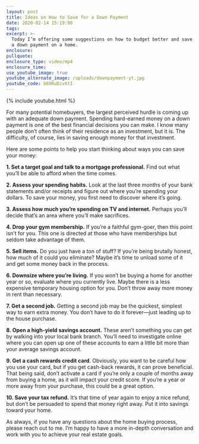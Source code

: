 ```yaml
---
layout: post
title: Ideas on How to Save for a Down Payment
date: 2020-02-14 15:19:00
tags:
excerpt: >-
  Today I’m offering some suggestions on how to budget better and save more for
  a down payment on a home.
enclosure:
pullquote:
enclosure_type: video/mp4
enclosure_time:
use_youtube_image: true
youtube_alternate_image: /uploads/downpayment-yt.jpg
youtube_code: b69RuDivXtI
---
```


{% include youtube.html %}

For many potential homebuyers, the largest perceived hurdle is coming up with an adequate down payment. Spending hard-earned money on a down payment is one of the best financial decisions you can make. I know many people don’t often think of their residence as an investment, but it is. The difficulty, of course, lies in saving enough money for that investment.&nbsp;

Here are some points to help you start thinking about ways you can save your money:&nbsp;

**1\. Set a target goal and talk to a mortgage professional.** Find out what you’ll be able to afford when the time comes.&nbsp;

**2\. Assess your spending habits.** Look at the last three months of your bank statements and/or receipts and figure out where you’re spending your dollars. To save your money, you first need to discover where it’s going.

**3\. Assess how much you’re spending on TV and internet.** Perhaps you’ll decide that’s an area where you’ll make sacrifices.&nbsp;

**4\. Drop your gym membership.** If you’re a faithful gym-goer, then this point isn’t for you. This one is directed at those who have memberships but seldom take advantage of them.&nbsp;

**5\. Sell items.** Do you just have a ton of stuff? If you’re being brutally honest, how much of it could you eliminate? Maybe it’s time to unload some of it and get some money back in the process.&nbsp;

**6\. Downsize where you’re living.** If you won’t be buying a home for another year or so, evaluate where you currently live. Maybe there is a less expensive temporary housing option for you. Don’t throw away more money in rent than necessary.

**7\. Get a second job.** Getting a second job may be the quickest, simplest way to earn extra money. You don’t have to do it forever—just leading up to the house purchase.&nbsp;

**8\. Open a high-yield savings account.** These aren’t something you can get by walking into your local bank branch. You’ll need to investigate online where you can open up one of these accounts to earn a little bit more than your average savings account.&nbsp;

**9\. Get a cash rewards credit card**. Obviously, you want to be careful how you use your card, but if you get cash-back rewards, it can prove beneficial. That being said, don’t activate a card if you’re only a couple of months away from buying a home, as it will impact your credit score. If you’re a year or more away from your purchase, this could be a great option.&nbsp;

**10\. Save your tax refund.** It’s that time of year again to enjoy a nice refund, but don’t be persuaded to spend that money right away. Put it into savings toward your home.&nbsp;

As always, if you have any questions about the home buying process, please reach out to me. I’m happy to have a more in-depth conversation and work with you to achieve your real estate goals.&nbsp;